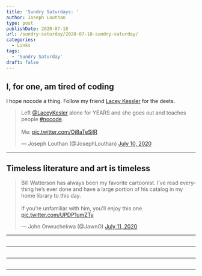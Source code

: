 ```yaml
---
title: 'Sundry Saturdays: '
author: Joseph Louthan
type: post
publishDate: 2020-07-18
url: /sundry-saturday/2020-07-18-sundry-saturday/
categories:
  - Links
tags:
  - 'Sundry Saturday'
draft: false
---
```


## I, for one, am tired of coding

I hope nocode a thing. Follow my friend [Lacey Kessler]([https://twitter.com/LaceyKesler?ref_src=twsrc%5Etfw%7Ctwcamp%5Etweetembed%7Ctwterm%5E1281688625302904833%7Ctwgr%5E&ref_url=https%3A%2F%2Fpublish.twitter.com%2F%3Fquery%3Dhttps3A2F2Ftwitter.com2FJosephLouthan2Fstatus2F1281688625302904833widget%3DTweet](https://twitter.com/LaceyKesler?ref_src=twsrc^tfw|twcamp^tweetembed|twterm^1281688625302904833|twgr^&ref_url=https%3A%2F%2Fpublish.twitter.com%2F%3Fquery%3Dhttps3A2F2Ftwitter.com2FJosephLouthan2Fstatus2F1281688625302904833widget%3DTweet)) for the deets.

<blockquote class="twitter-tweet"><p lang="en" dir="ltr">Left <a href="https://twitter.com/LaceyKesler?ref_src=twsrc%5Etfw">@LaceyKesler</a> alone for YEARS and she goes out and teaches people <a href="https://twitter.com/hashtag/nocode?src=hash&amp;ref_src=twsrc%5Etfw">#nocode</a>.<br><br>Me: <a href="https://t.co/Oj8aTeSjlR">pic.twitter.com/Oj8aTeSjlR</a></p>&mdash; Joseph Louthan (@JosephLouthan) <a href="https://twitter.com/JosephLouthan/status/1281688625302904833?ref_src=twsrc%5Etfw">July 10, 2020</a></blockquote> <script async src="https://platform.twitter.com/widgets.js" charset="utf-8"></script>


------

## Timeless literature and art is timeless

<blockquote class="twitter-tweet"><p lang="en" dir="ltr">Bill Watterson has always been my favorite cartoonist. I’ve read everything he’s ever done and have a large portion of his catalog in my home library to this day. <br><br>If you’re unfamiliar with him, you’ll enjoy this one. <a href="https://t.co/UPDP1umZTy">pic.twitter.com/UPDP1umZTy</a></p>&mdash; John Onwuchekwa (@JawnO) <a href="https://twitter.com/JawnO/status/1281957461721862146?ref_src=twsrc%5Etfw">July 11, 2020</a></blockquote> <script async src="https://platform.twitter.com/widgets.js" charset="utf-8"></script>


------

##


------

##


------

##


------

